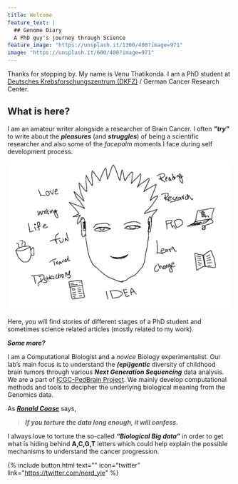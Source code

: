 ```yaml
---
title: Welcome
feature_text: |
  ## Genome Diary 
  A PhD guy's journey through Science 
feature_image: "https://unsplash.it/1300/400?image=971"
image: "https://unsplash.it/600/400?image=971"
---
```


Thanks for stopping by. My name is Venu Thatikonda. I am a PhD student at [Deutsches Krebsforschungszentrum (DKFZ)](https://www.dkfz.de/en/index.html) / German Cancer Research Center.


## What is here?

I am an amateur writer alongside a researcher of Brain Cancer. I often ***"try"***
to write about the ***pleasures*** (and ***struggles***) of being a scientific researcher and also some of the *facepalm* moments I face during 
self development process.  

![PhD life](assets/BlogFront.jpg)

Here, you will find stories of different stages of a PhD student and sometimes science related articles (mostly related to my work). 

***Some more?***

I am a Computational Biologist and a *novice* Biology experimentalist.
Our lab’s main focus is to understand the ***(epi)gentic*** diversity of childhood brain tumors through various ***Next Generation Sequencing*** data analysis. We are a part of [ICGC-PedBrain Project](http://www.pedbraintumor.org/). We mainly develop computational methods and tools to decipher the underlying biological meaning from the Genomics data.

As [***Ronald Coase***](https://en.wikipedia.org/wiki/Ronald_Coase) says,

> ***If you torture the data long enough, it will confess.***

I always love to torture the so-called ***“Biological Big data”*** in order to get what is hiding behind **A,C,G,T** letters which could help explain the possible mechanisms to understand the cancer progression.

{% include button.html text="" icon="twitter" link="https://twitter.com/nerd_yie" %}
